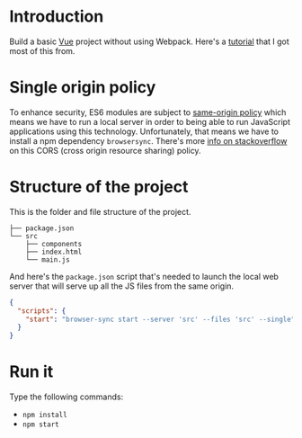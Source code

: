 # Introduction

Build a basic [Vue](https://vuejs.org/v2/guide/) project without
using Webpack. Here's a [tutorial](http://tinyurl.com/y7cr7jt6)
that I got most of this from.

# Single origin policy

To enhance security, ES6 modules are subject to
[same-origin policy](http://tinyurl.com/jwag3hy)
which means we have to run a local server in order to being able to run
JavaScript applications using this technology. Unfortunately, that means we
have to install a npm dependency `browsersync`. There's more
[info on stackoverflow](https://stackoverflow.com/a/46992592/2085356)
on this CORS (cross origin resource sharing) policy.

# Structure of the project

This is the folder and file structure of the project.

```text
├── package.json
└── src
    ├── components
    ├── index.html
    └── main.js
```

And here's the `package.json` script that's needed to launch the local web
server that will serve up all the JS files from the same origin.

```json
{
  "scripts": {
    "start": "browser-sync start --server 'src' --files 'src' --single"
  }
}
```

# Run it

Type the following commands:

-   `npm install`
-   `npm start`

